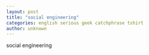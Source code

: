 ```yaml
---
layout: post
title: "social engineering"
categories: english serious geek catchphrase tshirt
author: unknown
---
```

social engineering
